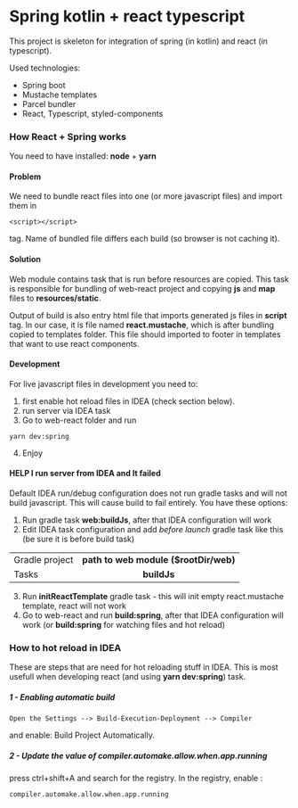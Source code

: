 # Spring kotlin + react typescript

This project is skeleton for integration of spring (in kotlin) and react (in typescript).

Used technologies:

- Spring boot
- Mustache templates
- Parcel bundler
- React, Typescript, styled-components





### How React + Spring works

You need to have installed: **node** + **yarn**

#### Problem
We need to bundle react files into one (or more javascript files)
and import them in 
```
<script></script> 
``` 
tag. Name of bundled file differs each build (so browser is not caching it).

#### Solution 

Web module contains task that is run before resources are copied. This task is responsible for bundling of web-react
project and copying **js** and **map** files to **resources/static**. 

Output of build is also entry html file that imports generated js files in **script** tag. 
In our case, it is file named **react.mustache**, which is after bundling copied to templates folder. This file should imported
 to footer in templates that want to use react components.


#### Development
For live javascript files in development you need to:

1. first enable hot reload files in IDEA (check section below).
2. run server via IDEA task
3. Go to web-react folder and run 
```
yarn dev:spring
```
4. Enjoy

#### HELP I run server from IDEA and It failed

Default IDEA run/debug configuration does not run gradle tasks and will not build javascript. 
This will cause build to fail entirely. You have these options:

1. Run gradle task **web:buildJs**, after that IDEA configuration will work
2. Edit IDEA task configuration and add *before launch* gradle task like this 
(be sure it is before build task)

|         |            | 
| ------------- |:-------------:| 
| Gradle project      | **path to web module ($rootDir/web)** | 
| Tasks      | **buildJs**      |  

3. Run **initReactTemplate** gradle task - this will init empty react.mustache template, react will not work
4. Go to web-react and run **build:spring**, after that IDEA configuration will work 
(or **build:spring** for watching files and hot reload)



### How to hot reload in IDEA

These are steps that are need for hot reloading stuff in IDEA. This is most usefull when developing
react (and using **yarn dev:spring**) task.

##### 1 - Enabling automatic build
```
Open the Settings --> Build-Execution-Deployment --> Compiler
``` 
and enable: Build Project Automatically.

##### 2 - Update the value of compiler.automake.allow.when.app.running

press ctrl+shift+A and search for the registry. In the registry, enable :
```
compiler.automake.allow.when.app.running
```

